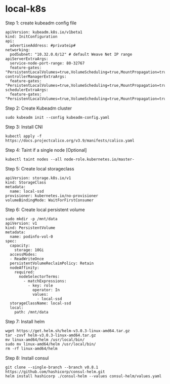 # local-k8s

Step 1: create kubeadm config file
```
apiVersion: kubeadm.k8s.io/v1beta1
kind: InitConfiguration
api:
  advertiseAddress: #privateip#
networking:
  podSubnet: "10.32.0.0/12" # default Weave Net IP range
apiServerExtraArgs:
  service-node-port-range: 80-32767
  feature-gates: "PersistentLocalVolumes=true,VolumeScheduling=true,MountPropagation=true"
controllerManagerExtraArgs:
  feature-gates: "PersistentLocalVolumes=true,VolumeScheduling=true,MountPropagation=true"
schedulerExtraArgs:
  feature-gates: "PersistentLocalVolumes=true,VolumeScheduling=true,MountPropagation=true"
```

Step 2: Create Kubeadm cluster

```
sudo kubeadm init --config kubeadm-config.yaml
```

Step 3: Install CNI

```
kubectl apply -f https://docs.projectcalico.org/v3.9/manifests/calico.yaml
```

Step 4: Taint if a single node [Optional]

```
kubectl taint nodes --all node-role.kubernetes.io/master-
```

Step 5: Create local storageclass

```
apiVersion: storage.k8s.io/v1
kind: StorageClass
metadata:
  name: local-ssd
provisioner: kubernetes.io/no-provisioner
volumeBindingMode: WaitForFirstConsumer
```

Step 6: Create local persistent volume

```
sudo mkdir -p /mnt/data
apiVersion: v1
kind: PersistentVolume
metadata:
  name: podinfo-vol-0
spec:
  capacity:
    storage: 10Gi
  accessModes:
  - ReadWriteOnce
  persistentVolumeReclaimPolicy: Retain
  nodeAffinity:
    required:
      nodeSelectorTerms:
        - matchExpressions:
          - key: role
            operator: In
            values:
              - local-ssd
  storageClassName: local-ssd
  local:
    path: /mnt/data
```

Step 7: Install helm

```
wget https://get.helm.sh/helm-v3.0.3-linux-amd64.tar.gz
tar -zxvf helm-v3.0.3-linux-amd64.tar.gz
mv linux-amd64/helm /usr/local/bin/
sudo mv linux-amd64/helm /usr/local/bin/
rm -rf linux-amd64/helm
```

Step 8: Install consul
```
git clone --single-branch --branch v0.8.1 https://github.com/hashicorp/consul-helm.git
helm install hashicorp ./consul-helm --values consul-helm/values.yaml
```


